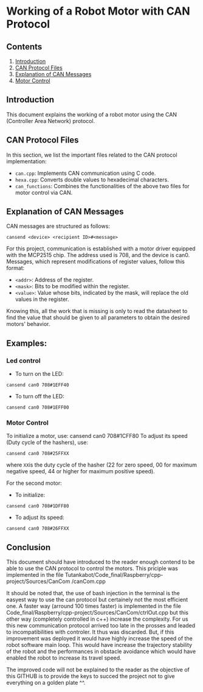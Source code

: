 # Working of a Robot Motor with CAN Protocol

## Contents
1. [Introduction](#introduction)
2. [CAN Protocol Files](#can-protocol-files)
3. [Explanation of CAN Messages](#explanation-of-can-messages)
4. [Motor Control](#motor-control)

## Introduction
This document explains the working of a robot motor using the CAN (Controller Area Network) protocol.

## CAN Protocol Files
In this section, we list the important files related to the CAN protocol implementation:

- `can.cpp`: Implements CAN communication using C code.
- `hexa.cpp`: Converts double values to hexadecimal characters.
- `can_functions`: Combines the functionalities of the above two files for motor control via CAN.

## Explanation of CAN Messages
CAN messages are structured as follows:


~~~~
cansend <device> <recipient ID>#<message>
~~~~

For this project, communication is established with a motor driver equipped with the MCP2515 chip. 
The address used is 708, and the device is can0. 
Messages, which represent modifications of register values, follow this format:

- `<addr>`: Address of the register.
- `<mask>`: Bits to be modified within the register.
- `<value>`: Value whose bits, indicated by the mask, will replace the old values in the register.

Knowing this, all the work that is missing is only to read the datasheet to find the value that should be given to all parameters to obtain the desired motors' behavior.

## Examples:

### Led control

- To turn on the LED:
~~~~
cansend can0 708#1EFF40
~~~~

- To turn off the LED:
~~~~
cansend can0 708#1EFF00
~~~~

### Motor Control
To initialize a motor, use:
cansend can0 708#1CFF80
To adjust its speed (Duty cycle of the hashers), use: 
~~~~
cansend can0 708#25FFXX
~~~~
where `XX`is the duty cycle of the hasher (22 for zero speed, 00 for maximum negative speed, 44 or higher for maximum positive speed).

For the second motor:
- To initialize:
~~~~
cansend can0 708#1DFF80
~~~~

- To adjust its speed:
~~~~
cansend can0 708#26FFXX
~~~~

## Conclusion
This document should have introduced to the reader enough contend to be able to use the CAN protocol to control the motors. 
This priciple was implemented in the file Tutankabot/Code_final/Raspberry/cpp-project/Sources/CanCom
/canCom.cpp 

It should be noted that, the use of bash injection in the terminal is the easyest way to use the can protocol but certainely not the most efficient one.
A faster way (arround 100 times faster) is implemented in the file Code_final/Raspberry/cpp-project/Sources/CanCom/ctrlOut.cpp but this other way (completely controlled in c++) increase the complexity. 
For us this new communication protocol arrived too late in the prosses and leaded to incompatibilities with controler. It thus was discarded. 
But, if this improvement was deployed it would have highly increase the speed of the robot software main loop. This would have increase the trajectory stability of the robot and the performances in obstacle avoidance which would have enabled the robot to increase its travel speed. 

The improved code will not be explained to the reader as the objective of this GITHUB is to provide the keys to succed the project not to give everything on a golden plate ^^.








